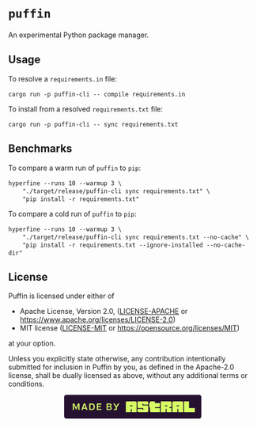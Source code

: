 # `puffin`

An experimental Python package manager.

## Usage

To resolve a `requirements.in` file:

```shell
cargo run -p puffin-cli -- compile requirements.in
```

To install from a resolved `requirements.txt` file:

```shell
cargo run -p puffin-cli -- sync requirements.txt
```

## Benchmarks

To compare a warm run of `puffin` to `pip`:

```shell
hyperfine --runs 10 --warmup 3 \
    "./target/release/puffin-cli sync requirements.txt" \
    "pip install -r requirements.txt"
```

To compare a cold run of `puffin` to `pip`:

```shell
hyperfine --runs 10 --warmup 3 \
    "./target/release/puffin-cli sync requirements.txt --no-cache" \
    "pip install -r requirements.txt --ignore-installed --no-cache-dir"
```

## License

Puffin is licensed under either of

- Apache License, Version 2.0, ([LICENSE-APACHE](LICENSE-APACHE) or https://www.apache.org/licenses/LICENSE-2.0)
- MIT license ([LICENSE-MIT](LICENSE-MIT) or https://opensource.org/licenses/MIT)

at your option.

Unless you explicitly state otherwise, any contribution intentionally submitted
for inclusion in Puffin by you, as defined in the Apache-2.0 license, shall be
dually licensed as above, without any additional terms or conditions.

<div align="center">
  <a target="_blank" href="https://astral.sh" style="background:none">
    <img src="https://raw.githubusercontent.com/astral-sh/ruff/main/assets/svg/Astral.svg">
  </a>
</div>
